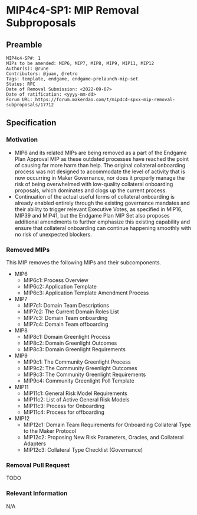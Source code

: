 # MIP4c4-SP1: MIP Removal Subproposals

## Preamble

```
MIP4c4-SP#: 1
MIPs to be amended: MIP6, MIP7, MIP8, MIP9, MIP11, MIP12
Author(s): @rune
Contributors: @juan, @retro
Tags: template, endgame, endgame-prelaunch-mip-set
Status: RFC
Date of Removal Submission: <2022-09-07>
Date of ratification: <yyyy-mm-dd>
Forum URL: https://forum.makerdao.com/t/mip4c4-spxx-mip-removal-subproposals/17712
```

## Specification

### Motivation

- MIP6 and its related MIPs are being removed as a part of the Endgame Plan Approval MIP as these outdated processes have reached the point of causing far more harm than help. The original collateral onboarding process was not designed to accommodate the level of activity that is now occurring in Maker Governance, nor does it properly manage the risk of being overwhelmed with low-quality collateral onboarding proposals, which dominates and clogs up the current process.
- Continuation of the actual useful forms of collateral onboarding is already enabled entirely through the existing governance mandates and their ability to trigger relevant Executive Votes, as specified in MIP16, MIP39 and MIP41, but the Endgame Plan MIP Set also proposes additional amendments to further emphasize this existing capability and ensure that collateral onboarding can continue happening smoothly with no risk of unexpected blockers.

### Removed MIPs

This MIP removes the following MIPs and their subcomponents.

- MIP6
    - MIP6c1: Process Overview
    - MIP6c2: Application Template
    - MIP6c3: Application Template Amendment Process
- MIP7
    - MIP7c1: Domain Team Descriptions
    - MIP7c2: The Current Domain Roles List
    - MIP7c3: Domain Team onboarding
    - MIP7c4: Domain Team offboarding
- MIP8
    - MIP8c1: Domain Greenlight Process
    - MIP8c2: Domain Greenlight Outcomes
    - MIP8c3: Domain Greenlight Requirements
- MIP9
    - MIP9c1: The Community Greenlight Process
    - MIP9c2: The Community Greenlight Outcomes
    - MIP9c3: The Community Greenlight Requirements
    - MIP9c4: Community Greenlight Poll Template
- MIP11
    - MIP11c1: General Risk Model Requirements
    - MIP11c2: List of Active General Risk Models
    - MIP11c3: Process for Onboarding
    - MIP11c4: Process for offboarding
- MIP12
    - MIP12c1: Domain Team Requirements for Onboarding Collateral Type to the Maker Protocol
    - MIP12c2: Proposing New Risk Parameters, Oracles, and Collateral Adapters
    - MIP12c3: Collateral Type Checklist (Governance)

### Removal Pull Request

TODO

### Relevant Information

N/A
